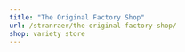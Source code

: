 ```yaml
---
title: "The Original Factory Shop"
url: /stranraer/the-original-factory-shop/
shop: variety store
---
```

